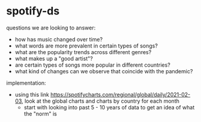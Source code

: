 # spotify-ds

questions we are looking to answer:
- how has music changed over time? 
- what words are more prevalent in certain types of songs?
- what are the popularity trends across different genres?
- what makes up a "good artist"?
- are certain types of songs more popular in different countries? 
- what kind of changes can we observe that coincide with the pandemic?

implementation:
- using this link https://spotifycharts.com/regional/global/daily/2021-02-03, look at the global charts and charts by country for each month
  - start with looking into past 5 - 10 years of data to get an idea of what the "norm" is
